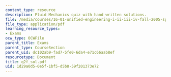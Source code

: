 ```yaml
---
content_type: resource
description: Fluid Mechanics quiz with hand written solutions.
file: /media/courses/16-01-unified-engineering-i-ii-iii-iv-fall-2005-spring-2006/1d29a0d50e5f1bf5d5b859f201373e72_q2f_sol.pdf
file_type: application/pdf
learning_resource_types:
- Exams
ocw_type: OCWFile
parent_title: Exams
parent_type: CourseSection
parent_uid: dc102ab9-fad7-5fe0-6da4-e71c66aab8ef
resourcetype: Document
title: q2f_sol.pdf
uid: 1d29a0d5-0e5f-1bf5-d5b8-59f201373e72
---
```

